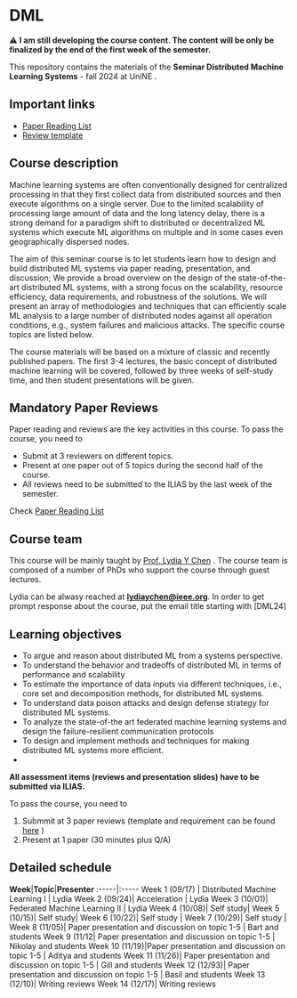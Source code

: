 # DML

:warning: **I am still developing the course content. The content will be only be finalized by the end of the first week of the semester.**


This repository contains the materials of the  **Seminar Distributed Machine Learning Systems** - fall 2024  at UniNE . 


##  <a name='Importantlinks'></a>Important links

- [Paper Reading List](PaperList.md)
- [Review template](review.md)




##  <a name='Coursedescription'></a>Course description

Machine learning systems are often conventionally designed for centralized processing in that they first collect data from distributed sources and then execute algorithms on a single server. Due to the limited scalability of processing large amount of data and the long latency delay, there is a strong demand for a paradigm shift to distributed or decentralized ML systems which execute ML algorithms on multiple and in some cases even geographically dispersed nodes.

The aim of this seminar course is to let students learn how to design and build distributed ML systems via paper reading, presentation, and discussion; We provide a broad overview on the design of the state-of-the-art distributed ML systems, with a strong focus on the scalability, resource efficiency, data requirements, and robustness of the solutions. We will present an array of methodologies and techniques that can efficiently scale ML analysis to a large number of distributed nodes against all operation conditions, e.g., system failures and malicious attacks. The specific course topics are listed below.

The course materials will be based on a mixture of classic and recently published papers. The first 3-4 lectures, the basic concept of distributed machine learning will be covered, followed by three weeks of self-study time, and then student presentations will be given.



##  <a name='Paper List'></a>Mandatory Paper Reviews


Paper reading and reviews are the key activities in this course. To pass the course, you need to 
- Submit at 3 reviewers on different topics.
- Present at one paper out of 5 topics during the second half of the course.
- All reviews need to be submitted to the ILIAS by the last week of the semester.


Check [Paper Reading List](PaperList.md)



##  <a name='Courseteam'></a>Course team
This course will be mainly taught by [Prof. Lydia Y Chen]([https://lydiaychen.github.io/]) . The course team is composed of a number of PhDs  who support the course through guest lectures.



Lydia can be alwasy reached at **lydiaychen@ieee.org**. In order to get prompt response about the course, put the email title starting with [DML24]


##  <a name='Learningobjectives'></a>Learning objectives
- To argue and reason about distributed ML from a systems perspective.
- To understand the behavior and tradeoffs of distributed ML in terms of performance and scalability
- To estimate the importance of data inputs via different techniques, i.e., core set and decomposition methods, for distributed ML systems.
- To understand data poison attacks and design defense strategy for distributed ML systems.
- To analyze the state-of-the art federated machine learning systems and design the failure-resilient communication protocols
- To design and implement methods and techniques for making distributed ML systems more efficient.
- 



**All assessment items (reviews and presentation slides) have to be submitted via ILIAS.**

To pass the course, you need to
1. Submmit at 3 paper reviews (template and requirement can be found [here](review.md) )
2. Present at 1 paper (30 minutes plus Q/A)

##  <a name='Detailedschedule'></a>Detailed schedule


**Week**|**Topic**|**Presenter**
:-----|:-----
Week 1 (09/17) | Distributed Machine Learning I | Lydia
Week 2 (09/24)| Acceleration | Lydia
Week 3 (10/01)| Federated Machine Learning II | Lydia
Week 4 (10/08)| Self study|
Week 5 (10/15)| Self study|
Week 6 (10/22)| Self study |
Week 7 (10/29)| Self study |
Week 8 (11/05)| Paper presentation and discussion on topic 1-5 | Bart and students
Week 9 (11/12| Paper presentation and discussion on topic 1-5 | Nikolay and students
Week 10 (11/19)|Paper presentation and discussion on topic 1-5 | Aditya and students
Week 11 (11/26)| Paper presentation and discussion on topic 1-5 | Gill and students
Week 12 (12/93)| Paper presentation and discussion on topic 1-5 | Basil and students
Week 13 (12/10)| Writing reviews
Week 14 (12/17)| Writing reviews
